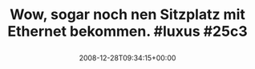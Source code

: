 ---
retweeted: false
source: <a href="http://twitter.com" rel="nofollow">Twitter Web Client</a>
entities:
  hashtags:
  - text: luxus
    indices:
    - '53'
    - '59'
  - text: 25c3
    indices:
    - '60'
    - '65'
  symbols: []
  user_mentions: []
  urls: []
display_text_range:
- '0'
- '65'
favorite_count: '0'
id_str: '1082100929'
truncated: false
retweet_count: '0'
id: '1082100929'
created_at: Sun Dec 28 09:34:15 +0000 2008
favorited: false
full_text: 'Wow, sogar noch nen Sitzplatz mit Ethernet bekommen. #luxus #25c3'
lang: de
tags:
- luxus
- 25c3
- pesos/twitter
date: '2008-12-28T09:34:15+00:00'
src: https://twitter.com/bascht/status/1082100929
original_url: https://twitter.com/bascht/status/1082100929
type: twitter_tweet
text: 'Wow, sogar noch nen Sitzplatz mit Ethernet bekommen. #luxus #25c3'
title: 'Wow, sogar noch nen Sitzplatz mit Ethernet bekommen. #luxus #25c3

  '

---